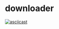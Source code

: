 # downloader
[![asciicast](https://asciinema.org/a/vSpNRHDAQgLFt4idlZMQGmgGw.png)](https://asciinema.org/a/vSpNRHDAQgLFt4idlZMQGmgGw)
